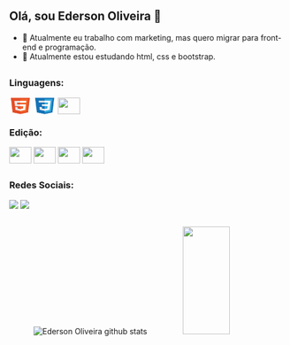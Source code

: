 ## Olá, sou Ederson Oliveira 👋

- 🔭 Atualmente eu trabalho com marketing, mas quero migrar para front-end e programação.
- 🌱 Atualmente estou estudando html, css e bootstrap.
##
<h3>Linguagens:</h3>
<a target="_blank" rel="noopener noreferrer nofollow" href="#"><img align="center" alt="Rafa-HTML" height="30" width="40" src="https://raw.githubusercontent.com/devicons/devicon/master/icons/html5/html5-original.svg" style="max-width: 100%;"></a>
<a target="_blank" rel="noopener noreferrer nofollow" href="#"><img align="center" alt="Rafa-CSS" height="30" width="40" src="https://raw.githubusercontent.com/devicons/devicon/master/icons/css3/css3-original.svg" style="max-width: 100%;"></a>
<a target="_blank" rel="noopener noreferrer nofollow" href="#"><img align="center" alt="" height="30" width="40" src="https://cdn.jsdelivr.net/gh/devicons/devicon/icons/bootstrap/bootstrap-original.svg" style="max-width: 100%;"></a>
<a target="_blank" rel="noopener noreferrer nofollow" href="#"></a>
<h3>Edição:</h3>
<a target="_blank" rel="noopener noreferrer nofollow" href="#"><img align="center" alt="" height="30" width="40" src="https://cdn.jsdelivr.net/gh/devicons/devicon/icons/photoshop/photoshop-plain.svg" style="max-width: 100%;"></a>
<a target="_blank" rel="noopener noreferrer nofollow" href="#"></a>
<a target="_blank" rel="noopener noreferrer nofollow" href="#"><img align="center" alt="" height="30" width="40" src="https://cdn.jsdelivr.net/gh/devicons/devicon/icons/illustrator/illustrator-plain.svg" style="max-width: 100%;"></a>
<a target="_blank" rel="noopener noreferrer nofollow" href="#"></a>
<a target="_blank" rel="noopener noreferrer nofollow" href="#"><img align="center" alt="" height="30" width="40" src="https://cdn.jsdelivr.net/gh/devicons/devicon/icons/figma/figma-original.svg" style="max-width: 100%;"></a>
<a target="_blank" rel="noopener noreferrer nofollow" href="#"></a>
<a target="_blank" rel="noopener noreferrer nofollow" href="#"><img align="center" alt="" height="30" width="40" src="https://cdn.jsdelivr.net/gh/devicons/devicon/icons/xd/xd-plain.svg" style="max-width: 100%;"></a>
<a target="_blank" rel="noopener noreferrer nofollow" href="#"></a>

##
 <h3>Redes Sociais:</h3>
 <a href="https://www.linkedin.com/in/edy-oliveira/" rel="nofollow"><img src="https://img.shields.io/badge/-LinkedIn-%230077B5?style=for-the-badge&amp;logo=linkedin&amp;logoColor=white" data-canonical-src="https://img.shields.io/badge/-LinkedIn-%230077B5?style=for-the-badge&amp;logo=linkedin&amp;logoColor=white" style="max-width: 100%;"></a>
 <a href="https://linklist.bio/narina_crazy" rel="nofollow"><img src="https://img.shields.io/badge/linktree-39E09B?style=for-the-badge&logo=linktree&logoColor=white" data-canonical-src="https://img.shields.io/badge/linktree-39E09B?style=for-the-badge&logo=linktree&logoColor=white" style="max-width: 100%;"></a>
 
 
 ##
 <div align="center">  
  <img width="49%" height="195px" src="https://github-readme-stats.vercel.app/api?username=narina-crazy&show_icons=true&count_private=true&hide_border=true&title_color=00bfbf&icon_color=00bfbf&text_color=c9d1d9&bg_color=0d1117" alt="Ederson Oliveira github stats" /> 
  <img width="41%" height="195px" src="https://github-readme-stats.vercel.app/api/top-langs/?username=narina-crazy&layout=compact&hide_border=true&title_color=00bfbf&text_color=00bfbf&bg_color=0d1117" />
</div>






